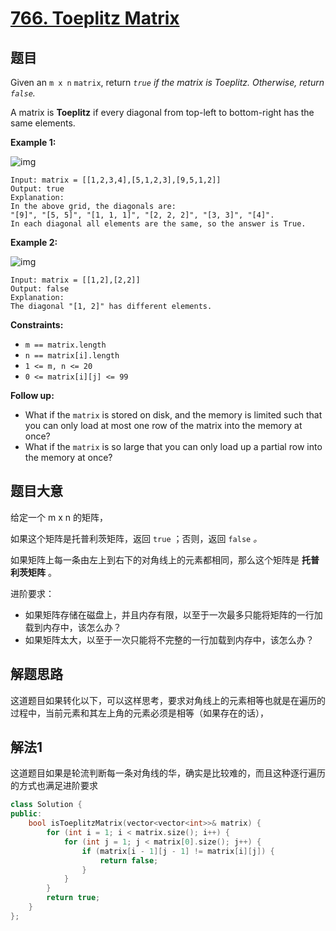 # [766. Toeplitz Matrix](https://leetcode.com/problems/toeplitz-matrix/)

## 题目

Given an `m x n` `matrix`, return *`true` if the matrix is Toeplitz. Otherwise, return `false`.*

A matrix is **Toeplitz** if every diagonal from top-left to bottom-right has the same elements.

 

**Example 1:**

![img](https://assets.leetcode.com/uploads/2020/11/04/ex1.jpg)

```
Input: matrix = [[1,2,3,4],[5,1,2,3],[9,5,1,2]]
Output: true
Explanation:
In the above grid, the diagonals are:
"[9]", "[5, 5]", "[1, 1, 1]", "[2, 2, 2]", "[3, 3]", "[4]".
In each diagonal all elements are the same, so the answer is True.
```

**Example 2:**

![img](https://assets.leetcode.com/uploads/2020/11/04/ex2.jpg)

```
Input: matrix = [[1,2],[2,2]]
Output: false
Explanation:
The diagonal "[1, 2]" has different elements.
```

 

**Constraints:**

- `m == matrix.length`
- `n == matrix[i].length`
- `1 <= m, n <= 20`
- `0 <= matrix[i][j] <= 99`

 

**Follow up:**

- What if the `matrix` is stored on disk, and the memory is limited such that you can only load at most one row of the matrix into the memory at once?
- What if the `matrix` is so large that you can only load up a partial row into the memory at once?

## 题目大意

给定一个 m x n 的矩阵，

如果这个矩阵是托普利茨矩阵，返回 `true` ；否则，返回 `false` *。*

如果矩阵上每一条由左上到右下的对角线上的元素都相同，那么这个矩阵是 **托普利茨矩阵** 。



进阶要求：

- 如果矩阵存储在磁盘上，并且内存有限，以至于一次最多只能将矩阵的一行加载到内存中，该怎么办？
- 如果矩阵太大，以至于一次只能将不完整的一行加载到内存中，该怎么办？

 ## 解题思路

这道题目如果转化以下，可以这样思考，要求对角线上的元素相等也就是在遍历的过程中，当前元素和其左上角的元素必须是相等（如果存在的话），

## 解法1

这道题目如果是轮流判断每一条对角线的华，确实是比较难的，而且这种逐行遍历的方式也满足进阶要求

`````c++
class Solution {
public:
    bool isToeplitzMatrix(vector<vector<int>>& matrix) {
        for (int i = 1; i < matrix.size(); i++) {
            for (int j = 1; j < matrix[0].size(); j++) {
                if (matrix[i - 1][j - 1] != matrix[i][j]) {
                    return false;
                }
            }
        }
        return true;
    }
};
`````

